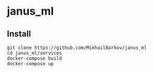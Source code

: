 # janus_ml

## Install

```
git clone https://github.com/MikhailBarkov/janus_ml
cd janus_ml/services
docker-compose build
docker-compose up
```